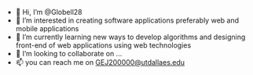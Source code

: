 - 👋 Hi, I’m @Globell28
- 👀 I’m interested in creating software applications preferably web and mobile applications
- 🌱 I’m currently learning new ways to develop algorithms and designing front-end of web applications using web technologies
- 💞️ I’m looking to collaborate on ...
- 📫 you can reach me on GEJ200000@utdallaes.edu

<!---
Globell28/Globell28 is a ✨ special ✨ repository because its `README.md` (this file) appears on your GitHub profile.
You can click the Preview link to take a look at your changes.
--->
